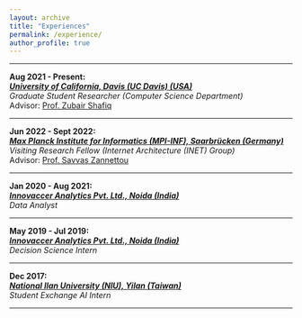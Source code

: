 ```yaml
---
layout: archive
title: "Experiences"
permalink: /experience/
author_profile: true
---
```


<p></p>
<hr>
<p></p>

**Aug 2021 - Present:**\
**_[University of California, Davis (UC Davis) (USA)](https://cs.ucdavis.edu)_**\
_Graduate Student Researcher (Computer Science Department)_\
Advisor: [Prof. Zubair Shafiq](https://web.cs.ucdavis.edu/~zubair/)

<p></p>
<hr>
<p></p>

**Jun 2022 - Sept 2022:**\
**_[Max Planck Institute for Informatics (MPI-INF), Saarbrücken (Germany)](https://www.mpi-inf.mpg.de/home/)_**\
_Visiting Research Fellow (Internet Architecture (INET) Group)_\
Advisor: [Prof. Savvas Zannettou](https://zsavvas.github.io)

<p></p>
<hr>
<p></p>

**Jan 2020 - Aug 2021:**\
**_[Innovaccer Analytics Pvt. Ltd., Noida (India)](https://www.innovaccer.com)_**\
_Data Analyst_

<p></p>
<hr>
<p></p>

**May 2019 - Jul 2019:**\
**_[Innovaccer Analytics Pvt. Ltd., Noida (India)](https://www.innovaccer.com)_**\
_Decision Science Intern_

<p></p>
<hr>
<p></p>

**Dec 2017:**\
**_[National Ilan University (NIU), Yilan (Taiwan)](https://niu-en.niu.edu.tw/bin/home.php)_**\
_Student Exchange AI Intern_

<p></p>
<hr>
<p></p>


<!-- {% include base_path %}
{% for post in site.experience reversed %}
  {% include archive-single.html %}
{% endfor %} -->

